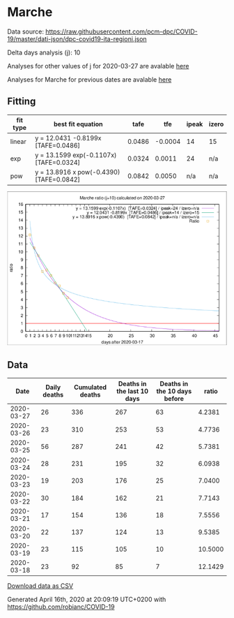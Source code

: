 # Marche

Data source: https://raw.githubusercontent.com/pcm-dpc/COVID-19/master/dati-json/dpc-covid19-ita-regioni.json

Delta days analysis (j): 10

Analyses for other values of j for 2020-03-27 are avalable [here](../2020-03-27/README.md)

Analyses for Marche for previous dates are avalable [here](../README.md)

## Fitting 
|fit type|best fit equation|tafe|tfe|ipeak|izero|
|-------|-----|--------|------|---|---|
|linear|y = 12.0431 -0.8199x  [TAFE=0.0486]|0.0486|-0.0004|14|15|
|exp|y = 13.1599 exp(-0.1107x)  [TAFE=0.0324]|0.0324|0.0011|24|n/a|
|pow|y = 13.8916 x pow(-0.4390)  [TAFE=0.0842]|0.0842|0.0050|n/a|n/a|

![Plot](COVID-19_marche_j10_2020-03-27.png)

## Data
|Date|Daily deaths|Cumulated deaths|Deaths in the last 10 days|Deaths in the 10 days before|ratio|
|----|----------|-----------|-------|--------------------|-----|
|2020-03-27|26|336|267|63|4.2381|
|2020-03-26|23|310|253|53|4.7736|
|2020-03-25|56|287|241|42|5.7381|
|2020-03-24|28|231|195|32|6.0938|
|2020-03-23|19|203|176|25|7.0400|
|2020-03-22|30|184|162|21|7.7143|
|2020-03-21|17|154|136|18|7.5556|
|2020-03-20|22|137|124|13|9.5385|
|2020-03-19|23|115|105|10|10.5000|
|2020-03-18|23|92|85|7|12.1429|

[Download data as CSV](COVID-19_marche_j10_2020-03-27.csv)

Generated April 16th, 2020 at 20:09:19 UTC+0200 with https://github.com/robianc/COVID-19
